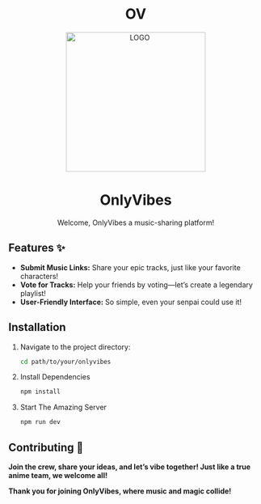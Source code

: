 <h1 align="center">OV</h1>

<p align="center">
  <img width="276" alt="LOGO" src="https://github.com/user-attachments/assets/8d3ecfa1-2041-4473-9252-f993c429e22e">
</p>

<h1 align="center">OnlyVibes</h1>

<p align="center">Welcome, OnlyVibes a music-sharing platform!</p>

## Features ✨

- **Submit Music Links:** Share your epic tracks, just like your favorite characters!
- **Vote for Tracks:** Help your friends by voting—let’s create a legendary playlist!
- **User-Friendly Interface:** So simple, even your senpai could use it!

## Installation 

1. Navigate to the project directory:
   ```bash
   cd path/to/your/onlyvibes
   ```
2. Install Dependencies 
   ```bash
   npm install
   ```
3. Start The Amazing Server 
   ```bash
   npm run dev
   ```


## Contributing 🌸

**Join the crew, share your ideas, and let’s vibe together! Just like a true anime team, we welcome all!**

**Thank you for joining OnlyVibes, where music and magic collide!** 

   
